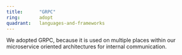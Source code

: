 ```yaml
---
title:      "GRPC"
ring:       adopt
quadrant:   languages-and-frameworks
---
```


We adopted GRPC, because it is used on multiple places within our microservice oriented architectures for internal communication.